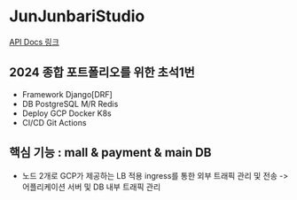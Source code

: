# JunJunbariStudio
[API Docs 링크](https://sponge-plywood-235.notion.site/b1c8d02ffad04782af5ca02a1b9a8421?v=18ecc4d02ac24d7baa378fbf32bbe0c2&pvs=73)
 ## 2024 종합 포트폴리오를 위한 초석1번 
 - Framework Django[DRF]
 - DB PostgreSQL M/R Redis
 - Deploy GCP Docker K8s
 - CI/CD Git Actions
## 핵심 기능 : mall & payment & main DB
- 노드 2개로 GCP가 제공하는 LB 적용 ingress를 통한 외부 트래픽 관리 및 전송 -> 어플리케이션 서버 및 DB 내부 트래픽 관리
